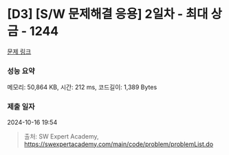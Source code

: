 # [D3] [S/W 문제해결 응용] 2일차 - 최대 상금 - 1244 

[문제 링크](https://swexpertacademy.com/main/code/problem/problemDetail.do?contestProbId=AV15Khn6AN0CFAYD) 

### 성능 요약

메모리: 50,864 KB, 시간: 212 ms, 코드길이: 1,389 Bytes

### 제출 일자

2024-10-16 19:54



> 출처: SW Expert Academy, https://swexpertacademy.com/main/code/problem/problemList.do